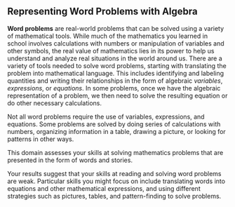 ## Representing Word Problems with Algebra

**Word problems** are real-world problems that can be solved using a variety of mathematical tools. While much of the mathematics you learned in school involves calculations with numbers or manipulation of variables and other symbols, the real value of mathematics lies in its power to help us understand and analyze real situations in the world around us. There are a variety of tools needed to solve word problems, starting with translating the problem into mathematical language. This includes identifying and labeling quantities and writing their relationships in the form of algebraic *variables*, *expressions*, or *equations*. In some problems, once we have the algebraic representation of a problem, we then need to solve the resulting equation or do other necessary calculations. 

Not all word problems require the use of variables, expressions, and equations. Some problems are solved by doing series of calculations with numbers, organizing information in a table, drawing a picture, or looking for patterns in other ways. 

This domain assesses your skills at solving mathematics problems that are presented in the form of words and stories. 

Your results suggest that your skills at reading and solving word problems are weak. Particular skills you might focus on include translating words into equations and other mathematical expressions, and using different strategies such as pictures, tables, and pattern-finding to solve problems.
